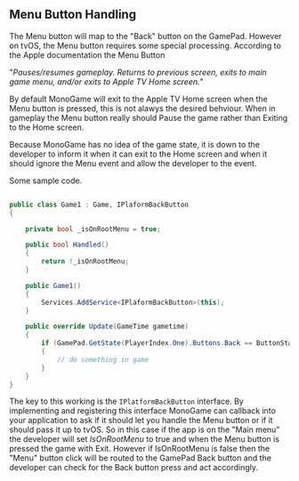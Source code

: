 ## Menu Button Handling

The Menu button will map to the "Back" button on the GamePad. However on tvOS,
the Menu button requires some special processing. According to the Apple 
documentation the Menu Button

"*Pauses/resumes gameplay.
Returns to previous screen, exits to main game menu, and/or exits to Apple TV Home screen.*"

By default MonoGame will exit to the Apple TV Home screen when the Menu button is pressed, 
this is not alawys the desired behviour. When in gameplay the Menu button really should
Pause the game rather than Exiting to the Home screen.

Because MonoGame has no idea of the game state, it is down to the developer to inform
it when it can exit to the Home screen and when it should ignore the Menu event and allow
the developer to the event.

Some sample code.

```csharp

public class Game1 : Game, IPlaformBackButton
{

    private bool _isOnRootMenu = true;

    public bool Handled()
    {
        return !_isOnRootMenu;
    }

    public Game1()
    {
        Services.AddService<IPlaformBackButton>(this);
    }

    public override Update(GameTime gametime)
    {
        if (GamePad.GetState(PlayerIndex.One).Buttons.Back == ButtonState.Pressed)
        {
            // do something in game
        }
    }
}
```

The key to this working is the `IPlatformBackButton` interface. By implementing
and registering this interface MonoGame can callback into your application to ask if it
should let you handle the Menu button or if it should pass it up to tvOS. So in this case if
the app is on the "Main menu" the developer will set *IsOnRootMenu* to true and when the Menu
button is pressed the game with Exit. However if IsOnRootMenu is false then the "Menu" button 
click will be routed to the GamePad Back button and the developer can check for the Back button
press and act accordingly.
